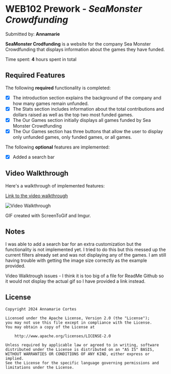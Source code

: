 # WEB102 Prework - *SeaMonster Crowdfunding*

Submitted by: **Annamarie**

**SeaMonster Crodfunding** is a website for the company Sea Monster Crowdfunding that displays information about the games they have funded.

Time spent: **4** hours spent in total

## Required Features

The following **required** functionality is completed:

* [X] The introduction section explains the background of the company and how many games remain unfunded.
* [X] The Stats section includes information about the total contributions and dollars raised as well as the top two most funded games.
* [X] The Our Games section initially displays all games funded by Sea Monster Crowdfunding
* [X] The Our Games section has three buttons that allow the user to display only unfunded games, only funded games, or all games.

The following **optional** features are implemented:

* [X] Added a search bar

## Video Walkthrough

Here's a walkthrough of implemented features:

[Link to the video walkthrough](https://imgur.com/2dc7N1N)


<img src='https://i.imgur.com/2dc7N1N.gif' title='Video Walkthrough' width='' alt='Video Walkthrough' />

GIF created with ScreenToGif and Imgur.


## Notes

I was able to add a search bar for an extra customization but the functionality is not implemented yet. I tried to do this but this messed up the current filters already set and was not displaying any of the games. I am still having trouble with getting the image size correctly as the example provided. 

Video Walktrough issues - I think it is too big of a file for ReadMe Github so it would not display the actual gif so I have provided a link instead.

## License

    Copyright 2024 Annamarie Cortes

    Licensed under the Apache License, Version 2.0 (the "License");
    you may not use this file except in compliance with the License.
    You may obtain a copy of the License at

        http://www.apache.org/licenses/LICENSE-2.0

    Unless required by applicable law or agreed to in writing, software
    distributed under the License is distributed on an "AS IS" BASIS,
    WITHOUT WARRANTIES OR CONDITIONS OF ANY KIND, either express or implied.
    See the License for the specific language governing permissions and
    limitations under the License.
